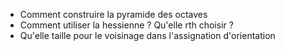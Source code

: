 - Comment construire la pyramide des octaves
- Comment utiliser la hessienne ? Qu'elle rth choisir ?
- Qu'elle taille pour le voisinage dans l'assignation d'orientation
